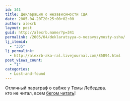 ```yaml
---
id: 341
title: Декларация о независимости США
date: 2005-04-20T20:25:00+02:00
author: alexrb
layout: post
guid: http://alexrb.name/?p=341
permalink: /2005/04/deklaratsyya-o-nezavysymosty-ssha/
lj_itemid:
  - "335"
lj_permalink:
  - http://alexrb-aka-ral.livejournal.com/85894.html
post_views_count:
  - "1"
categories:
  - Lost-and-found
---
```

Отличный параграф о сабже у Темы Лебедева.  
кто не читал, всем <a href="http://www.artlebedev.ru/kovodstvo2/sections/113/" target="_blank">бегом читать</a>!
